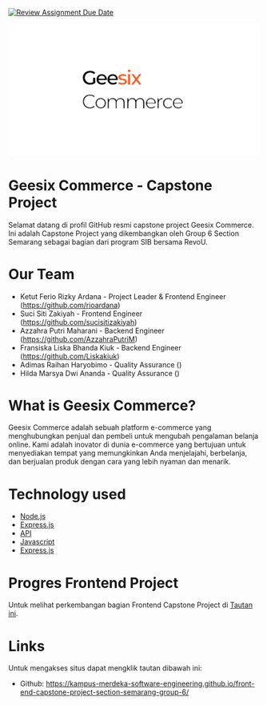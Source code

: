 [![Review Assignment Due Date](https://classroom.github.com/assets/deadline-readme-button-24ddc0f5d75046c5622901739e7c5dd533143b0c8e959d652212380cedb1ea36.svg)](https://classroom.github.com/a/0wBSnje4)

![GeeSix Commerce Logo](./style/pictures/geesix.png)

# Geesix Commerce - Capstone Project
Selamat datang di profil GitHub resmi capstone project Geesix Commerce. Ini adalah Capstone Project yang dikembangkan oleh Group 6 Section Semarang sebagai bagian dari program SIB bersama RevoU.

# Our Team
- Ketut Ferio Rizky Ardana - Project Leader & Frontend Engineer (https://github.com/rioardana)
- Suci Siti Zakiyah - Frontend Engineer (https://github.com/sucisitizakiyah)
- Azzahra Putri Maharani - Backend Engineer (https://github.com/AzzahraPutriM)
- Fransiska Liska Bhanda Kiuk - Backend Engineer (https://github.com/Liskakiuk)
- Adimas Raihan Haryobimo - Quality Assurance ()
- Hilda Marsya Dwi Ananda - Quality Assurance ()


# What is Geesix Commerce?

Geesix Commerce adalah sebuah platform e-commerce yang menghubungkan penjual dan pembeli untuk mengubah pengalaman belanja online. Kami adalah inovator di dunia e-commerce yang bertujuan untuk menyediakan tempat yang memungkinkan Anda menjelajahi, berbelanja, dan berjualan produk dengan cara yang lebih nyaman dan menarik.

# Technology used

- [Node.js](https://nodejs.org/)
- [Express.js](https://expressjs.com/)
- [API](https://)
- [Javascript](https://javascript.com/)
- [Express.js](https://expressjs.com/)

# Progres Frontend Project
Untuk melihat perkembangan bagian Frontend Capstone Project di [Tautan ini](https://github.com/Kampus-Merdeka-Software-Engineering/front-end-capstone-project-section-semarang-group-6).

# Links
Untuk mengakses situs dapat mengklik tautan dibawah ini:
- Github: https://kampus-merdeka-software-engineering.github.io/front-end-capstone-project-section-semarang-group-6/